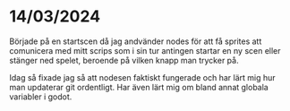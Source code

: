 # 14/03/2024
Började på en startscen då jag andvänder nodes för att få sprites att comunicera med mitt scrips som i sin tur antingen startar en ny scen eller stänger ned spelet, beroende på vilken knapp man trycker på.

Idag så fixade jag så att nodesen faktiskt fungerade och har lärt mig hur man updaterar git ordentligt. Har även lärt mig om bland annat globala variabler i godot. 


